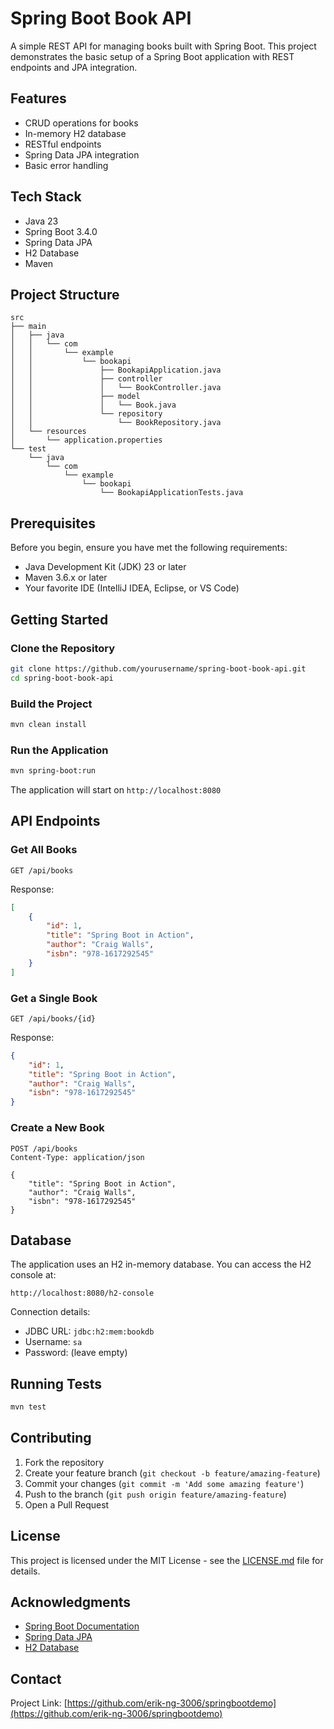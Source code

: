 # Spring Boot Book API

A simple REST API for managing books built with Spring Boot. This project demonstrates the basic setup of a Spring Boot application with REST endpoints and JPA integration.

## Features

- CRUD operations for books
- In-memory H2 database
- RESTful endpoints
- Spring Data JPA integration
- Basic error handling

## Tech Stack

- Java 23
- Spring Boot 3.4.0
- Spring Data JPA
- H2 Database
- Maven

## Project Structure

```
src
├── main
│   ├── java
│   │   └── com
│   │       └── example
│   │           └── bookapi
│   │               ├── BookapiApplication.java
│   │               ├── controller
│   │               │   └── BookController.java
│   │               ├── model
│   │               │   └── Book.java
│   │               └── repository
│   │                   └── BookRepository.java
│   └── resources
│       └── application.properties
└── test
    └── java
        └── com
            └── example
                └── bookapi
                    └── BookapiApplicationTests.java
```

## Prerequisites

Before you begin, ensure you have met the following requirements:

- Java Development Kit (JDK) 23 or later
- Maven 3.6.x or later
- Your favorite IDE (IntelliJ IDEA, Eclipse, or VS Code)

## Getting Started

### Clone the Repository

```bash
git clone https://github.com/yourusername/spring-boot-book-api.git
cd spring-boot-book-api
```

### Build the Project

```bash
mvn clean install
```

### Run the Application

```bash
mvn spring-boot:run
```

The application will start on `http://localhost:8080`

## API Endpoints

### Get All Books
```
GET /api/books
```

Response:
```json
[
    {
        "id": 1,
        "title": "Spring Boot in Action",
        "author": "Craig Walls",
        "isbn": "978-1617292545"
    }
]
```

### Get a Single Book
```
GET /api/books/{id}
```

Response:
```json
{
    "id": 1,
    "title": "Spring Boot in Action",
    "author": "Craig Walls",
    "isbn": "978-1617292545"
}
```

### Create a New Book
```
POST /api/books
Content-Type: application/json

{
    "title": "Spring Boot in Action",
    "author": "Craig Walls",
    "isbn": "978-1617292545"
}
```

## Database

The application uses an H2 in-memory database. You can access the H2 console at:
```
http://localhost:8080/h2-console
```

Connection details:
- JDBC URL: `jdbc:h2:mem:bookdb`
- Username: `sa`
- Password: (leave empty)

## Running Tests

```bash
mvn test
```

## Contributing

1. Fork the repository
2. Create your feature branch (`git checkout -b feature/amazing-feature`)
3. Commit your changes (`git commit -m 'Add some amazing feature'`)
4. Push to the branch (`git push origin feature/amazing-feature`)
5. Open a Pull Request

## License

This project is licensed under the MIT License - see the [LICENSE.md](LICENSE.md) file for details.

## Acknowledgments

- [Spring Boot Documentation](https://docs.spring.io/spring-boot/docs/current/reference/html/)
- [Spring Data JPA](https://docs.spring.io/spring-data/jpa/docs/current/reference/html/)
- [H2 Database](https://www.h2database.com/html/main.html)

## Contact

Project Link: [https://github.com/erik-ng-3006/springbootdemo](https://github.com/erik-ng-3006/springbootdemo)